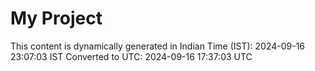 # My Project

This content is dynamically generated in Indian Time (IST): 2024-09-16 23:07:03 IST
Converted to UTC: 2024-09-16 17:37:03 UTC
